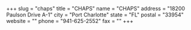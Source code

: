 +++
slug = "chaps"
title = "CHAPS"
name = "CHAPS"
address = "18200 Paulson Drive A-1"
city = "Port Charlotte"
state = "FL"
postal = "33954"
website = ""
phone = "941-625-2552"
fax = ""
+++
